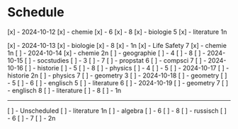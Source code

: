 # Schedule

[x] - 2024-10-12
    [x] - chemie
        [x] - 6
        [x] - 8
    [x] - biologie 5
    [x] - literature 1n
  
[x] - 2024-10-13
    [x] - biologie
        [x] - 8
        [x] - 1n
    [x] - Life Safety 7
    [x] - chemie 1n
[ ] - 2024-10-14
    [x] - chemie 2n
    [ ] - geographie
        [ ] - 4
        [ ] - 8
[ ] - 2024-10-15
    [ ] - socstudies
        [ ] - 3
        [ ] - 7
    [ ] - propstat 6
    [ ] - compsci 7
[ ] - 2024-10-16
    [ ] - historie
        [ ] - 5
        [ ] - 8
    [ ] - physics
        [ ] - 4
        [ ] - 5
[ ] - 2024-10-17
    [ ] - historie 2n
    [ ] - physics 7
    [ ] - geometry 3
[ ] - 2024-10-18
    [ ] - geometry
        [ ] - 5
        [ ] - 6
    [ ] - englisch 5
    [ ] - literature 6
[ ] - 2024-10-19
    [ ] - geometry 7
    [ ] - englisch 8
    [ ] - literature
        [ ] - 8
        [ ] - 1n

-----

[ ] - Unscheduled
    [ ] - literature 1n
    [ ] - algebra
        [ ] - 6
        [ ] - 8
    [ ] - russisch
        [ ] - 6
        [ ] - 7
        [ ] - 2n
